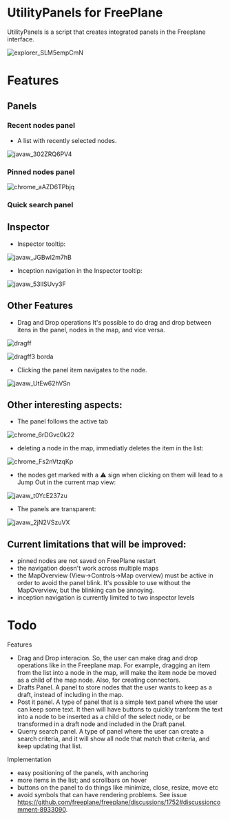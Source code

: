 


# UtilityPanels for FreePlane
UtilityPanels is a script that creates integrated panels in the Freeplane interface.

![explorer_SLM5empCmN](https://github.com/euu2021/Freeplane_UtilityPanels/assets/77707706/6b102950-96c3-4ac6-93de-09d66a2ff058)


# Features

## Panels

### Recent nodes panel

- A list with recently selected nodes.
  
![javaw_302ZRQ6PV4](https://github.com/euu2021/Freeplane_UtilityPanels/assets/77707706/ab9062e7-b0e3-4f36-b85d-1395ee6fdb6b)


### Pinned nodes panel
  
![chrome_aAZD6TPbjq](https://github.com/euu2021/Freeplane_UtilityPanels/assets/77707706/c35baba5-7a97-49d4-b938-acd88ce61cae)

### Quick search panel



## Inspector

- Inspector tooltip:

![javaw_JGBwl2m7hB](https://github.com/euu2021/Freeplane_UtilityPanels/assets/77707706/97cac151-1934-45b1-80f4-364a84a2d5f4)

- Inception navigation in the Inspector tooltip:

![javaw_53IlSUvy3F](https://github.com/euu2021/Freeplane_UtilityPanels/assets/77707706/d069a63d-0ba6-4be4-84a8-c79739c9ab53)

## Other Features

- Drag and Drop operations
It's possible to do drag and drop between itens in the panel, nodes in the map, and vice versa.

![dragff](https://github.com/euu2021/Freeplane_UtilityPanels/assets/77707706/778afe20-0d6e-4fd5-8896-a6a8f36816fe)

![dragff3 borda](https://github.com/euu2021/Freeplane_UtilityPanels/assets/77707706/085660ae-3ed1-4f29-9501-4167c05d385a)



- Clicking the panel item navigates to the node.

![javaw_UtEw62hVSn](https://github.com/euu2021/Freeplane_UtilityPanels/assets/77707706/ed551399-268f-47bd-a8b8-81703f954db4)





## Other interesting aspects:

- The panel follows the active tab

![chrome_6rDGvc0k22](https://github.com/euu2021/Freeplane_UtilityPanels/assets/77707706/5f95de56-da52-4847-9506-ad2004f3c5e5)

- deleting a node in the map, immediatly deletes the item in the list:

 ![chrome_Fs2nVtzqKp](https://github.com/euu2021/Freeplane_UtilityPanels/assets/77707706/a642a622-71f4-41c7-bb65-fff36764d095)

 - the nodes get marked with a ⚠️ sign when clicking on them will lead to a Jump Out in the current map view:

![javaw_t0YcE237zu](https://github.com/euu2021/Freeplane_UtilityPanels/assets/77707706/ac451cbb-ac9a-4034-a45f-b462922a8d5f)

- The panels are transparent:

![javaw_2jN2VSzuVX](https://github.com/euu2021/Freeplane_UtilityPanels/assets/77707706/b794fe6b-8fa7-4b25-99f6-d2a2e7b19073)




## Current limitations that will be improved:
- pinned nodes are not saved on FreePlane restart
- the navigation doesn't work across multiple maps
- the MapOverview (View->Controls->Map overview) must be active in order to avoid the panel blink. It's possible to use without the MapOverview, but the blinking can be annoying.
- inception navigation is currently limited to two inspector levels

# Todo

Features
- Drag and Drop interacion. So, the user can make drag and drop operations like in the Freeplane map. For example, dragging an item from the list into a node in the map, will make the item node be moved as a child of the map node. Also, for creating connectors.
- Drafts Panel. A panel to store nodes that the user wants to keep as a draft, instead of including in the map.
- Post it panel. A type of panel that is a simple text panel where the user can keep some text. It then will have buttons to quickly tranform the text into a node to be inserted as a child of the select node, or be transformed in a draft node and included in the Draft panel.
- Querry search panel. A type of panel where the user can create a search criteria, and it will show all node that match that criteria, and keep updating that list.

Implementation
- easy positioning of the panels, with anchoring
- more items in the list; and scrollbars on hover
- buttons on the panel to do things like minimize, close, resize, move etc
- avoid symbols that can have rendering problems. See issue https://github.com/freeplane/freeplane/discussions/1752#discussioncomment-8933090.

